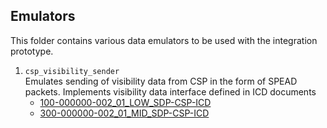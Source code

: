 ## Emulators

This folder contains various data emulators to be used with the integration
prototype.

1. `csp_visibility_sender`<br>
Emulates sending of visibility data from CSP in the form of SPEAD 
packets. Implements visibility data interface defined in ICD documents 
    - [100-000000-002_01_LOW_SDP-CSP-ICD](https://confluence.ska-sdp.org/pages/viewpage.action?pageId=145653762)
    - [300-000000-002_01_MID_SDP-CSP-ICD](https://confluence.ska-sdp.org/pages/viewpage.action?pageId=145653762)

